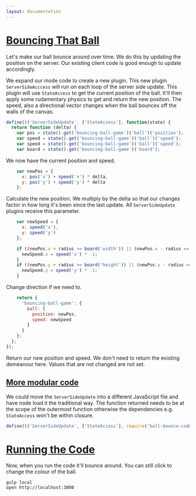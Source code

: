 ```yaml
---
layout: documentation
---
```


# [Bouncing That Ball](#bouncing-the-ball)

Let's make our ball bounce around over time. We do this by updating the position on the server. Our existing client code is good enough to update accordingly.

We expand our mode code to create a new plugin. This new plugin `ServerSideAcccess` will run on each loop of the server side update. This plugin will use `StateAccess` to get the current position of the ball. It'll then apply some rudamentary physics to get and return the new position. The speed, also a directional vector changes when the ball bounces off the walls of the canvas.

~~~javascript
define()('ServerSideUpdate', ['StateAccess'], function(state) {
  return function (delta) {
    var pos = state().get('bouncing-ball-game')('ball')('position');
    var speed = state().get('bouncing-ball-game')('ball')('speed');
    var speed = state().get('bouncing-ball-game')('ball')('speed');
    var board = state().get('bouncing-ball-game')('board');
~~~

We now have the current position and speed.

~~~javascript
    var newPos = {
      x: pos('x') + speed('x') * delta,
      y: pos('y') + speed('y') * delta
    };
~~~

Calculate the new position. We multiply by the delta so that our changes factor in how long it's been since the last update. All `ServerSideUpdate` plugins receive this parameter.

~~~javascript
    var newSpeed = {
      x: speed('x'),
      y: speed('y')
    };

    if ((newPos.x + radius >= board('width')) || (newPos.x - radius <= 0)) {
      newSpeed.x = speed('x') * -1;
    }
    if ((newPos.y + radius >= board('height')) || (newPos.y - radius <= 0)) {
      newSpeed.y = speed('y') * -1;
    }
~~~

Change direction if we need to.

~~~javascript
    return {
      'bouncing-ball-game': {
        ball: {
          position: newPos,
          speed: newSpeed
        }
      }
    };
  };
});
~~~

Return our new position and speed. We don't need to return the existing demeanour here. Values that are not changed are not set.

## [More modular code](#more-modular-code)

We could move the `ServerSideUpdate` into a different JavaScript file and have node load it the traditional way. The function returned needs to be at the scope of the outermost function otherwise the dependencies e.g. `StateAccess` won't be within closure.

~~~javascript
define()('ServerSideUpdate', ['StateAccess'], require('ball-bounce-code'));
~~~

# [Running the Code](#running-the-code)
Now, when you run the code it'll bounce around. You can still click to change the colour of the ball.

~~~shell
gulp local
open http://localhost:3000
~~~